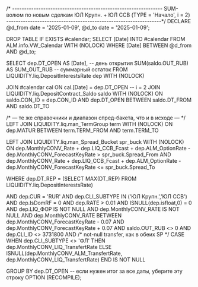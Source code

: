 /* ---------------------------------------------------------------
   SUM-волюм по новым сделкам ЮЛ Крупн. + ЮЛ ССВ
   (TYPE = 'Начало', i = 2)
-----------------------------------------------------------------*/
DECLARE 
    @d_from date = '2025-01-09',
    @d_to   date = '2025-01-09';

DROP TABLE IF EXISTS #calendar;
SELECT [Date]
INTO   #calendar
FROM   ALM.info.VW_Calendar WITH (NOLOCK)
WHERE  [Date] BETWEEN @d_from AND @d_to;

SELECT
        dep.DT_OPEN                           AS [Date],          -- день открытия
        SUM(saldo.OUT_RUB)                    AS SUM_OUT_RUB      -- суммарный остаток
FROM    LIQUIDITY.liq.DepositInterestsRate    dep   WITH (NOLOCK)

JOIN    #calendar                             cal   ON cal.[Date] = dep.DT_OPEN   -- i = 2
JOIN    LIQUIDITY.liq.DepositContract_Saldo   saldo WITH (NOLOCK)
          ON  saldo.CON_ID = dep.CON_ID
          AND dep.DT_OPEN BETWEEN saldo.DT_FROM AND saldo.DT_TO

/* — те же справочники и диапазон спред-бакета, что и в исходе — */
LEFT JOIN LIQUIDITY.liq.man_TermGroup         term  WITH (NOLOCK)
          ON dep.MATUR BETWEEN term.TERM_FROM AND term.TERM_TO

LEFT JOIN LIQUIDITY.liq.man_Spread_Bucket     spr_buck WITH (NOLOCK)
          ON dep.MonthlyCONV_Rate + dep.LIQ_ССВ_Fcast + dep.ALM_OptionRate
               - dep.MonthlyCONV_ForecastKeyRate  >  spr_buck.Spread_From
         AND dep.MonthlyCONV_Rate + dep.LIQ_ССВ_Fcast + dep.ALM_OptionRate
               - dep.MonthlyCONV_ForecastKeyRate  <= spr_buck.Spread_To

WHERE  dep.DT_REP = (SELECT MAX(DT_REP)
                     FROM LIQUIDITY.liq.DepositInterestsRate)

  AND  dep.CUR                 = 'RUR'
  AND  dep.CLI_SUBTYPE         IN ('ЮЛ Крупн.','ЮЛ ССВ')
  AND  dep.IsDomRF             = 0
  AND  dep.RATE                > 0.01
  AND  ISNULL(dep.isfloat,0)   = 0
  AND  dep.LIQ_ФОР             IS NOT NULL
  AND  dep.MonthlyCONV_RATE    IS NOT NULL
  AND  dep.MonthlyCONV_RATE    BETWEEN dep.MonthlyCONV_ForecastKeyRate - 0.07
                                  AND dep.MonthlyCONV_ForecastKeyRate + 0.07
  AND  saldo.OUT_RUB           <> 0
  AND  dep.CLI_ID              <> 3731800
  AND  /* not-null transfer, как в обеих SP */
       CASE 
          WHEN dep.CLI_SUBTYPE <> 'ФЛ'
               THEN dep.MonthlyCONV_LIQ_TransfertRate
          ELSE ISNULL(dep.MonthlyCONV_ALM_TransfertRate,
                      dep.MonthlyCONV_LIQ_TransfertRate)
       END IS NOT NULL

GROUP BY dep.DT_OPEN           -- если нужен итог за все даты, уберите эту строку
OPTION (RECOMPILE);
